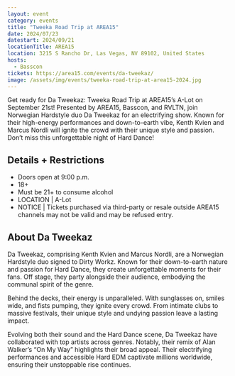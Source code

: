 ```yaml
---
layout: event
category: events
title: "Tweeka Road Trip at AREA15"
date: 2024/07/23
datestart: 2024/09/21
locationTitle: AREA15
location: 3215 S Rancho Dr, Las Vegas, NV 89102, United States
hosts:
  - Basscon
tickets: https://area15.com/events/da-tweekaz/
image: /assets/img/events/tweeka-road-trip-at-area15-2024.jpg
---
```


Get ready for Da Tweekaz: Tweeka Road Trip at AREA15’s A-Lot on September 21st! Presented by AREA15, Basscon, and RVLTN, join Norwegian Hardstyle duo Da Tweekaz for an electrifying show. Known for their high-energy performances and down-to-earth vibe, Kenth Kvien and Marcus Nordli will ignite the crowd with their unique style and passion. Don’t miss this unforgettable night of Hard Dance!

## Details + Restrictions

- Doors open at 9:00 p.m.
- 18+
- Must be 21+ to consume alcohol
- LOCATION | A-Lot
- NOTICE | Tickets purchased via third-party or resale outside AREA15 channels may not be valid and may be refused entry.

## About Da Tweekaz

Da Tweekaz, comprising Kenth Kvien and Marcus Nordli, are a Norwegian Hardstyle duo signed to Dirty Workz. Known for their down-to-earth nature and passion for Hard Dance, they create unforgettable moments for their fans. Off stage, they party alongside their audience, embodying the communal spirit of the genre.

Behind the decks, their energy is unparalleled. With sunglasses on, smiles wide, and fists pumping, they ignite every crowd. From intimate clubs to massive festivals, their unique style and undying passion leave a lasting impact.

Evolving both their sound and the Hard Dance scene, Da Tweekaz have collaborated with top artists across genres. Notably, their remix of Alan Walker’s “On My Way” highlights their broad appeal. Their electrifying performances and accessible Hard EDM captivate millions worldwide, ensuring their unstoppable rise continues.
